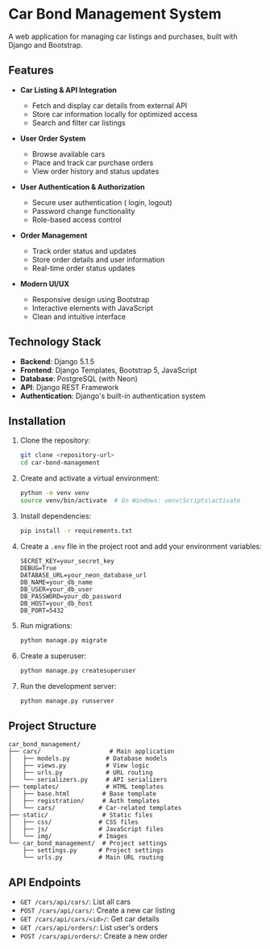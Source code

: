 # Car Bond Management System

A web application for managing car listings and purchases, built with Django and Bootstrap.

## Features

- **Car Listing & API Integration**
  - Fetch and display car details from external API
  - Store car information locally for optimized access
  - Search and filter car listings

- **User Order System**
  - Browse available cars
  - Place and track car purchase orders
  - View order history and status updates

- **User Authentication & Authorization**
  - Secure user authentication ( login, logout)
  - Password change functionality
  - Role-based access control

- **Order Management**
  - Track order status and updates
  - Store order details and user information
  - Real-time order status updates

- **Modern UI/UX**
  - Responsive design using Bootstrap
  - Interactive elements with JavaScript
  - Clean and intuitive interface

## Technology Stack

- **Backend**: Django 5.1.5
- **Frontend**: Django Templates, Bootstrap 5, JavaScript
- **Database**: PostgreSQL (with Neon)
- **API**: Django REST Framework
- **Authentication**: Django's built-in authentication system

## Installation

1. Clone the repository:
   ```bash
   git clone <repository-url>
   cd car-bond-management
   ```

2. Create and activate a virtual environment:
   ```bash
   python -m venv venv
   source venv/bin/activate  # On Windows: venv\Scripts\activate
   ```

3. Install dependencies:
   ```bash
   pip install -r requirements.txt
   ```

4. Create a `.env` file in the project root and add your environment variables:
   ```
   SECRET_KEY=your_secret_key
   DEBUG=True
   DATABASE_URL=your_neon_database_url
   DB_NAME=your_db_name
   DB_USER=your_db_user
   DB_PASSWORD=your_db_password
   DB_HOST=your_db_host
   DB_PORT=5432
   ```

5. Run migrations:
   ```bash
   python manage.py migrate
   ```

6. Create a superuser:
   ```bash
   python manage.py createsuperuser
   ```

7. Run the development server:
   ```bash
   python manage.py runserver
   ```

## Project Structure

```
car_bond_management/
├── cars/                   # Main application
│   ├── models.py          # Database models
│   ├── views.py           # View logic
│   ├── urls.py            # URL routing
│   └── serializers.py     # API serializers
├── templates/             # HTML templates
│   ├── base.html         # Base template
│   ├── registration/     # Auth templates
│   └── cars/            # Car-related templates
├── static/               # Static files
│   ├── css/             # CSS files
│   ├── js/              # JavaScript files
│   └── img/             # Images
└── car_bond_management/  # Project settings
    ├── settings.py      # Project settings
    └── urls.py          # Main URL routing
```

## API Endpoints

- `GET /cars/api/cars/`: List all cars
- `POST /cars/api/cars/`: Create a new car listing
- `GET /cars/api/cars/<id>/`: Get car details
- `GET /cars/api/orders/`: List user's orders
- `POST /cars/api/orders/`: Create a new order

